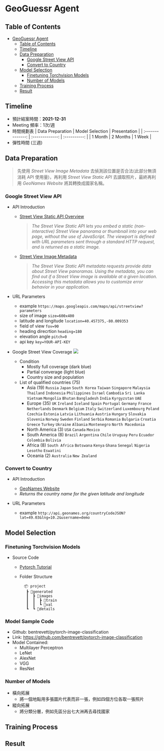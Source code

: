 # GeoGuessr Agent

## Table of Contents
- [GeoGuessr Agent](#geoguessr-agent)
  - [Table of Contents](#table-of-contents)
  - [Timeline](#timeline)
  - [Data Preparation](#data-preparation)
    - [Google Street View API](#google-street-view-api)
    - [Convert to Country](#convert-to-country)
  - [Model Selection](#model-selection)
    - [Finetuning Torchvision Models](#finetuning-torchvision-models)
    - [Number of Models](#number-of-models)
  - [Training Process](#training-process)
  - [Result](#result)

## Timeline
- 預計結案時間：**2021-12-31**
- Meeting 頻率：1次/週
- 時間規劃表
  | Data Preparation | Model Selection | Presentation |
  | :--------------: | :-------------: | :----------: |
  | 1 Month          | 2 Months        | 1 Week       |
- 彈性時間 (三週)

## Data Preparation

> 先使用 *Street View Image Metadata* 去偵測該位置是否合法(此部分無須消耗 API 使用量)，再利用 *Street View Static API* 去讀取照片，最終再利用 *GeoNames Website* 將其轉換成國家名稱。

### Google Street View API

- API Introduction
  - [Street View Static API Overview](https://developers.google.com/maps/documentation/streetview/overview)
    > *The Street View Static API lets you embed a static (non-interactive) Street View panorama or thumbnail into your web page, without the use of JavaScript. The viewport is defined with URL parameters sent through a standard HTTP request, and is returned as a static image.*
  - [Street View Image Metadata](https://developers.google.com/maps/documentation/streetview/metadata)
    > *The Street View Static API metadata requests provide data about Street View panoramas. Using the metadata, you can find out if a Street View image is available at a given location. Accessing this metadata allows you to customize error behavior in your application.*

- URL Parameters
  - example `https://maps.googleapis.com/maps/api/streetview?parameters`
  - size of image `size=600x400`
  - latitude and longitude `location=40.457375,-80.009353`
  - field of view `fov=90`
  - heading direcrtion `heading=180`
  - elevation angle `pitch=0`
  - api key `key=YOUR-API-KEY`

- Google Street View Coverage
  ![](https://upload.wikimedia.org/wikipedia/commons/thumb/b/b9/Google_Street_View_coverage.svg/1920px-Google_Street_View_coverage.svg.png)

  - Condition
    - Mostly full coverage (dark blue)
    - Partial converage (light blue)
    - Country size and population 
  - List of qualified countries (75)
    - Asia (19) `Russia` `Japan` `South Korea` `Taiwan` `Singapore` `Malaysia` `Thailand` `Indonesia` `Philippines` `Israel` `Cambodia` `Sri Lanka` `Vietnam` `Mongolia` `Bhutan` `Bangladesh` `India` `Kyrgyzstan` `UAE`
    - Europe (35) `UK` `Ireland` `Iceland` `Spain` `Portugal` `Germany` `France` `Netherlands` `Denmark` `Belgium` `Italy` `Switzerland` `Luxembourg` `Poland` `Czechia` `Estonia` `Latvia` `Lithuania` `Austria` `Hungary` `Slovakia` `Slovenia` `Norway` `Sweden` `Finland` `Serbia` `Romania` `Bulgaria` `Croatia` `Greece` `Turkey` `Ukraine` `Albania` `Montenegro` `North Macedonia`
    - North America (3)  `USA` `Canada` `Mexico`
    - South America (8) `Brazil` `Argentina` `Chile` `Uruguay` `Peru` `Ecuador` `Colombia` `Bolivia`
    - Africa (8) `South Africa` `Botswana` `Kenya` `Ghana` `Senegal` `Nigeria` `Lesotho` `Eswatini`
    - Oceania (2) `Australia` `New Zealand`

### Convert to Country

- API Introduction
  - [GeoNames Website](http://www.geonames.org/export/)
  - *Returns the country name for the given latitude and longitude*

- URL Parameters
  - example `http://api.geonames.org/countryCodeJSON?lat=49.03&lng=10.2&username=demo`

## Model Selection

### Finetuning Torchvision Models

- Source Code
  - [Pytorch Tutorial](https://pytorch.org/tutorials/beginner/finetuning_torchvision_models_tutorial.html)
  - Folder Structure
    
    ```
      📦 project
       ┣ 📂generated
       ┃  ┣ 📂images
       ┃  ┃  ┣ 📂train
       ┃  ┃  ┗ 📂val
       ┗  ┗ 📂details
    ```

### Model Sample Code
- Github: bentrevett/pytorch-image-classification
- Link: https://github.com/bentrevett/pytorch-image-classification
- Model Contained:
  - Multilayer Perceptron
  - LeNet
  - AlexNet
  - VGG
  - ResNet

### Number of Models

- 橫向拓展
  - 將一個地點用多張圖片代表而非一張，例如四個方位各取一張照片
- 縱向拓展
  - 將分類分層，例如先區分出七大洲再去尋找國家

## Training Process

## Result
